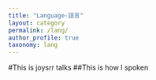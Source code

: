 ```yaml
---
title: "Language-語言"
layout: category
permalink: /lang/
author_profile: true
taxonomy: lang
---
```



#This is joysrr talks
##This is how I spoken
